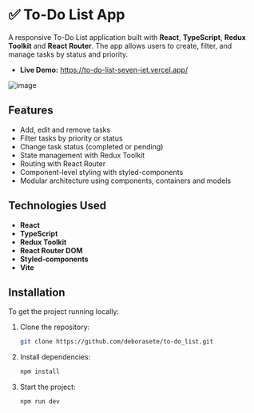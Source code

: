 # ✅ To-Do List App

A responsive To-Do List application built with **React**, **TypeScript**, **Redux Toolkit** and **React Router**. The app allows users to create, filter, and manage tasks by status and priority.

- **Live Demo:** https://to-do-list-seven-jet.vercel.app/

![image](https://github.com/user-attachments/assets/7fffa976-c501-415c-ba7f-9ba9a9fb6df5)


## Features

- Add, edit and remove tasks
- Filter tasks by priority or status
- Change task status (completed or pending)
- State management with Redux Toolkit
- Routing with React Router
- Component-level styling with styled-components
- Modular architecture using components, containers and models

## Technologies Used

- **React**
- **TypeScript**
- **Redux Toolkit**
- **React Router DOM**
- **Styled-components**
- **Vite**

## Installation

To get the project running locally:

1. Clone the repository:
   ```bash
   git clone https://github.com/deborasete/to-do_list.git

2. Install dependencies:
   ```bash
   npm install

3. Start the project:
   ```bash
   npm run dev
